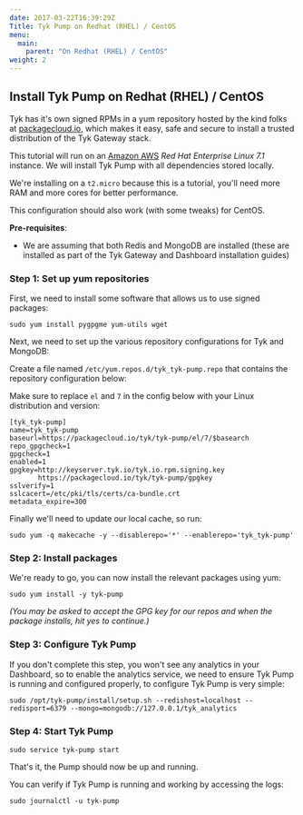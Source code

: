 ```yaml
---
date: 2017-03-22T16:39:29Z
Title: Tyk Pump on Redhat (RHEL) / CentOS
menu:
  main:
    parent: "On Redhat (RHEL) / CentOS"
weight: 2 
---
```


## <a name="install-tyk-redhat"></a>Install Tyk Pump on Redhat (RHEL) / CentOS

Tyk has it's own signed RPMs in a yum repository hosted by the kind folks at [packagecloud.io][1], which makes it easy, safe and secure to install a trusted distribution of the Tyk Gateway stack.

This tutorial will run on an [Amazon AWS][2] *Red Hat Enterprise Linux 7.1* instance. We will install Tyk Pump with all dependencies stored locally.

We're installing on a `t2.micro` because this is a tutorial, you'll need more RAM and more cores for better performance.

This configuration should also work (with some tweaks) for CentOS.

**Pre-requisites**:

*   We are assuming that both Redis and MongoDB are installed (these are installed as part of the Tyk Gateway and Dashboard installation guides)

### Step 1: Set up yum repositories

First, we need to install some software that allows us to use signed packages:
```{.copyWrapper}
sudo yum install pygpgme yum-utils wget
```

Next, we need to set up the various repository configurations for Tyk and MongoDB:

Create a file named `/etc/yum.repos.d/tyk_tyk-pump.repo` that contains the repository configuration below: 

Make sure to replace `el` and `7` in the config below with your Linux distribution and version:
```{.copyWrapper}
[tyk_tyk-pump]
name=tyk_tyk-pump
baseurl=https://packagecloud.io/tyk/tyk-pump/el/7/$basearch
repo_gpgcheck=1
gpgcheck=1
enabled=1
gpgkey=http://keyserver.tyk.io/tyk.io.rpm.signing.key
       https://packagecloud.io/tyk/tyk-pump/gpgkey
sslverify=1
sslcacert=/etc/pki/tls/certs/ca-bundle.crt
metadata_expire=300
```

Finally we'll need to update our local cache, so run:
```{.copyWrapper}
sudo yum -q makecache -y --disablerepo='*' --enablerepo='tyk_tyk-pump'
```

### Step 2: Install packages

We're ready to go, you can now install the relevant packages using yum:
```{.copyWrapper}
sudo yum install -y tyk-pump
```

*(You may be asked to accept the GPG key for our repos and when the package installs, hit yes to continue.)*

### Step 3: Configure Tyk Pump

If you don't complete this step, you won't see any analytics in your Dashboard, so to enable the analytics service, we need to ensure Tyk Pump is running and configured properly, to configure Tyk Pump is very simple:
```{.copyWrapper}
sudo /opt/tyk-pump/install/setup.sh --redishost=localhost --redisport=6379 --mongo=mongodb://127.0.0.1/tyk_analytics
```
### Step 4: Start Tyk Pump
```{.copyWrapper}
sudo service tyk-pump start
```

That's it, the Pump should now be up and running.

You can verify if Tyk Pump is running and working by accessing the logs:
```{.copyWrapper}
sudo journalctl -u tyk-pump
```
 [1]: https://packagecloud.io
 [2]: http://aws.amazon.com
